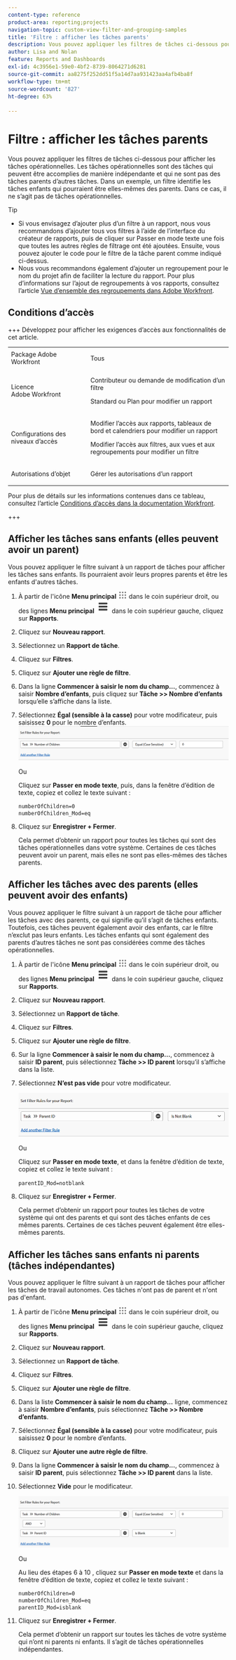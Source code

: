 ```yaml
---
content-type: reference
product-area: reporting;projects
navigation-topic: custom-view-filter-and-grouping-samples
title: 'Filtre : afficher les tâches parents'
description: Vous pouvez appliquer les filtres de tâches ci-dessous pour afficher les tâches opérationnelles. Les tâches opérationnelles sont des tâches qui peuvent être accomplies de manière indépendante et qui ne sont pas des tâches parents d’autres tâches. Dans un exemple, un filtre identifie les tâches enfants qui pourraient être elles-mêmes des parents. Dans ce cas, il ne s’agit pas de tâches opérationnelles.
author: Lisa and Nolan
feature: Reports and Dashboards
exl-id: 4c3956e1-59e0-4bf2-8739-8064271d6281
source-git-commit: aa8275f252dd51f5a14d7aa931423aa4afb4ba8f
workflow-type: tm+mt
source-wordcount: '827'
ht-degree: 63%

---
```


# Filtre : afficher les tâches parents

<!--Audited: 10/2024-->

Vous pouvez appliquer les filtres de tâches ci-dessous pour afficher les tâches opérationnelles. Les tâches opérationnelles sont des tâches qui peuvent être accomplies de manière indépendante et qui ne sont pas des tâches parents d’autres tâches. Dans un exemple, un filtre identifie les tâches enfants qui pourraient être elles-mêmes des parents. Dans ce cas, il ne s’agit pas de tâches opérationnelles.

>[!TIP]
>
>* Si vous envisagez d’ajouter plus d’un filtre à un rapport, nous vous recommandons d’ajouter tous vos filtres à l’aide de l’interface du créateur de rapports, puis de cliquer sur Passer en mode texte une fois que toutes les autres règles de filtrage ont été ajoutées. Ensuite, vous pouvez ajouter le code pour le filtre de la tâche parent comme indiqué ci-dessus. 
>* Nous vous recommandons également d’ajouter un regroupement pour le nom du projet afin de faciliter la lecture du rapport. Pour plus d’informations sur l’ajout de regroupements à vos rapports, consultez l’article [Vue d’ensemble des regroupements dans Adobe Workfront](../../../reports-and-dashboards/reports/reporting-elements/groupings-overview.md).
>

## Conditions d’accès

+++ Développez pour afficher les exigences d’accès aux fonctionnalités de cet article. 

<table style="table-layout:auto"> 
 <col> 
 <col> 
 <tbody> 
  <tr> 
   <td role="rowheader">Package Adobe Workfront</td> 
   <td> <p>Tous</p> </td> 
  </tr> 
  <tr> 
   <td role="rowheader">Licence Adobe Workfront</td> 
   <td> 
   <p>Contributeur ou demande de modification d’un filtre </p>
   <p>Standard ou Plan pour modifier un rapport</p>
  </tr> 
  <tr> 
   <td role="rowheader">Configurations des niveaux d’accès</td> 
   <td> <p>Modifier l’accès aux rapports, tableaux de bord et calendriers pour modifier un rapport</p> <p>Modifier l’accès aux filtres, aux vues et aux regroupements pour modifier un filtre</p> </td> 
  </tr> 
  <tr> 
   <td role="rowheader">Autorisations d’objet</td> 
   <td> <p>Gérer les autorisations d’un rapport</p>  </td> 
  </tr> 
 </tbody> 
</table>

Pour plus de détails sur les informations contenues dans ce tableau, consultez l’article [Conditions d’accès dans la documentation Workfront](/help/quicksilver/administration-and-setup/add-users/access-levels-and-object-permissions/access-level-requirements-in-documentation.md).

+++

## Afficher les tâches sans enfants (elles peuvent avoir un parent)

Vous pouvez appliquer le filtre suivant à un rapport de tâches pour afficher les tâches sans enfants. Ils pourraient avoir leurs propres parents et être les enfants d&#39;autres tâches.

1. À partir de l&#39;icône **Menu principal** ![Icône du menu principal](assets/main-menu-icon.png) dans le coin supérieur droit, ou des lignes **Menu principal** ![Menu principal](assets/lines-main-menu.png) dans le coin supérieur gauche, cliquez sur **Rapports**.

1. Cliquez sur **Nouveau rapport**.
1. Sélectionnez un **Rapport de tâche**.
1. Cliquez sur **Filtres**.
1. Cliquez sur **Ajouter une règle de filtre**.
1. Dans la ligne **Commencer à saisir le nom du champ...**, commencez à saisir **Nombre d’enfants**, puis cliquez sur **Tâche >> Nombre d’enfants** lorsqu’elle s’affiche dans la liste.

1. Sélectionnez **Égal (sensible à la casse)** pour votre modificateur, puis saisissez **0** pour le nombre d’enfants.\
   ![Filtre de tâche parent](assets/parent-task-filter-from-the-ui-350x76.png)

   Ou

   Cliquez sur **Passer en mode texte**, puis, dans la fenêtre d’édition de texte, copiez et collez le texte suivant :

   ```
   numberOfChildren=0
   numberOfChildren_Mod=eq
   ```


1. Cliquez sur **Enregistrer + Fermer**.

   Cela permet d’obtenir un rapport pour toutes les tâches qui sont des tâches opérationnelles dans votre système. Certaines de ces tâches peuvent avoir un parent, mais elles ne sont pas elles-mêmes des tâches parents.

## Afficher les tâches avec des parents (elles peuvent avoir des enfants)

Vous pouvez appliquer le filtre suivant à un rapport de tâche pour afficher les tâches avec des parents, ce qui signifie qu’il s’agit de tâches enfants. Toutefois, ces tâches peuvent également avoir des enfants, car le filtre n’exclut pas leurs enfants. Les tâches enfants qui sont également des parents d’autres tâches ne sont pas considérées comme des tâches opérationnelles.

1. À partir de l&#39;icône **Menu principal** ![Icône du menu principal](assets/main-menu-icon.png) dans le coin supérieur droit, ou des lignes **Menu principal** ![Menu principal](assets/lines-main-menu.png) dans le coin supérieur gauche, cliquez sur **Rapports**.

1. Cliquez sur **Nouveau rapport**.
1. Sélectionnez un **Rapport de tâche**.
1. Cliquez sur **Filtres**.
1. Cliquez sur **Ajouter une règle de filtre**.
1. Sur la ligne **Commencer à saisir le nom du champ...**, commencez à saisir **ID parent**, puis sélectionnez **Tâche >> ID parent** lorsqu’il s’affiche dans la liste.
1. Sélectionnez **N’est pas vide** pour votre modificateur.

   ![L’ID parent n’est pas vide](assets/filter-parent-id-not-blank-350x100.png)

   Ou

   Cliquez sur **Passer en mode texte**, et dans la fenêtre d’édition de texte, copiez et collez le texte suivant : 

   `parentID_Mod=notblank`

1. Cliquez sur **Enregistrer + Fermer**.

   Cela permet d’obtenir un rapport pour toutes les tâches de votre système qui ont des parents et qui sont des tâches enfants de ces mêmes parents. Certaines de ces tâches peuvent également être elles-mêmes parents.

## Afficher les tâches sans enfants ni parents (tâches indépendantes)

Vous pouvez appliquer le filtre suivant à un rapport de tâches pour afficher les tâches de travail autonomes. Ces tâches n&#39;ont pas de parent et n&#39;ont pas d&#39;enfant.

1. À partir de l&#39;icône **Menu principal** ![Icône du menu principal](assets/main-menu-icon.png) dans le coin supérieur droit, ou des lignes **Menu principal** ![Menu principal](assets/lines-main-menu.png) dans le coin supérieur gauche, cliquez sur **Rapports**.

1. Cliquez sur **Nouveau rapport**.
1. Sélectionnez un **Rapport de tâche**.
1. Cliquez sur **Filtres**.
1. Cliquez sur **Ajouter une règle de filtre**.
1. Dans la liste **Commencer à saisir le nom du champ...** ligne, commencez à saisir **Nombre d’enfants**, puis sélectionnez **Tâche >> Nombre d’enfants**.
1. Sélectionnez **Égal (sensible à la casse)** pour votre modificateur, puis saisissez **0** pour le nombre d’enfants.
1. Cliquez sur **Ajouter une autre règle de filtre**.
1. Dans la ligne **Commencer à saisir le nom du champ...**, commencez à saisir **ID parent**, puis sélectionnez **Tâche >> ID parent** dans la liste.
1. Sélectionnez **Vide** pour le modificateur.

   ![L’ID parent est vide et n’a pas d’enfant](assets/filter-parent-id-blank-and-zero-children-350x121.png)

   Ou

   Au lieu des étapes 6 à 10 <!--ensure steps above stay accurate-->, cliquez sur **Passer en mode texte** et dans la fenêtre d’édition de texte, copiez et collez le texte suivant :

   ```
   numberOfChildren=0
   numberOfChildren_Mod=eq
   parentID_Mod=isblank
   ```

1. Cliquez sur **Enregistrer + Fermer**.

   Cela permet d’obtenir un rapport sur toutes les tâches de votre système qui n’ont ni parents ni enfants. Il s’agit de tâches opérationnelles indépendantes.
